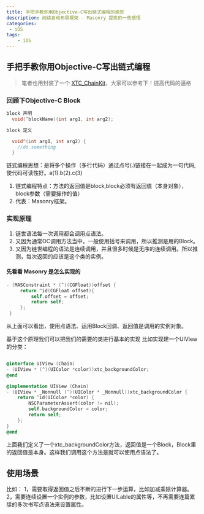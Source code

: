 ```yaml
---
title: 手把手教你用Objective-C写出链式编程的感觉 
description: 阅读自动布局框架 - Masonry 提炼的一些感悟
categories:
 - iOS 
tags:
    - iOS 
---
```


## 手把手教你用Objective-C写出链式编程

>  笔者也用封装了一个 [XTC_ChainKit](https://github.com/xtcmoons/XTC_ChainKit)，大家可以参考下！提高代码的逼格


### 回顾下Objective-C Block

```Objective-C
block 声明
  void(^blockName)(int arg1, int arg2);

block 定义

  void^(int arg1, int arg2) {
    //do something
  }

```

链式编程思想：是将多个操作（多行代码）通过点号(.)链接在一起成为一句代码,使代码可读性好。a(1).b(2).c(3)
1. 链式编程特点：方法的返回值是block,block必须有返回值（本身对象），block参数（需要操作的值）
2. 代表：Masonry框架。

### 实现原理
1. 链世语法每一次调用都会调用点语法。
2. 又因为通常OC调用方法当中，一般使用括号来调用，所以推测是用的Block。
3. 又因为链世编程的语法是连续调用，并且很多时候是无序的连续调用。所以推测，每次返回的应该是这个类的实例。

#### 先看看 Masonry 是怎么实现的

```Objective-C
- (MASConstraint * (^)(CGFloat))offset {
     return ^id(CGFloat offset){
         self.offset = offset;
         return self;
     };
 }
```
从上面可以看出，使用点语法、运用Block回调、返回值是调用的实例对象。

基于这个原理我们可以把我们的需要的类进行基本的实现
比如实现建一个UIView的分类：
```Objective-C

@interface UIView (Chain)
- (UIView * (^)(UIColor *color))xtc_backgroundColor;
@end

@implementation UIView (Chain)
- (UIView * _Nonnull (^)(UIColor * _Nonnull))xtc_backgroundColor {
    return ^id(UIColor *color) {
        NSCParameterAssert(color != nil);
        self.backgroundColor = color;
        return self;
    };
}
@end

```
上面我们定义了一个xtc_backgroundColor方法，返回值是一个Block，Block里的返回值是本身。这样我们调用这个方法是就可以使用点语法了。

## 使用场景
比如：
1，需要取得返回值之后不断的进行下一步运算，比如加减乘除计算器。
2，需要连续设置一个实例的参数，比如设置UILable的属性等，不再需要连篇累牍的多次书写点语法来设置属性。
